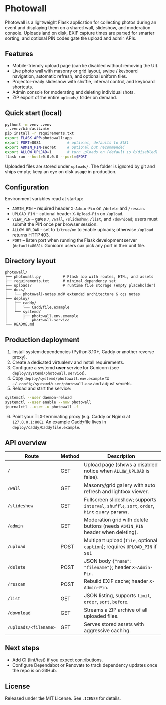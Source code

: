 # Photowall

Photowall is a lightweight Flask application for collecting photos during an event and displaying them on a shared wall, slideshow, and moderation console. Uploads land on disk, EXIF capture times are parsed for smarter sorting, and optional PIN codes gate the upload and admin APIs.

## Features

- Mobile-friendly upload page (can be disabled without removing the UI).
- Live photo wall with masonry or grid layout, swipe / keyboard navigation, automatic refresh, and optional uniform tiles.
- Projector-ready slideshow with shuffle, interval control, and keyboard shortcuts.
- Admin console for moderating and deleting individual shots.
- ZIP export of the entire `uploads/` folder on demand.

## Quick start (local)

```bash
python3 -m venv .venv
. .venv/bin/activate
pip install -r requirements.txt
export FLASK_APP=photowall:app
export PORT=8081            # optional, defaults to 8081
export ADMIN_PIN=secret     # optional but recommended
export ALLOW_UPLOAD=1       # turn uploads on (default is 0/disabled)
flask run --host=0.0.0.0 --port=$PORT
```

Uploaded files are stored under `uploads/`. The folder is ignored by git and ships empty; keep an eye on disk usage in production.

## Configuration

Environment variables read at startup:

- `ADMIN_PIN` – required header `X-Admin-Pin` on `/delete` and `/rescan`.
- `UPLOAD_PIN` – optional header `X-Upload-Pin` on `/upload`.
- `VIEW_PIN` – gates `/`, `/wall`, `/slideshow`, `/list`, and `/download`; users must submit the PIN once per browser session.
- `ALLOW_UPLOAD` – set to `1/true/on` to enable uploads; otherwise `/upload` returns HTTP 403.
- `PORT` – listen port when running the Flask development server (`default=8081`). Gunicorn users can pick any port in their unit file.

## Directory layout

```
photowall/
├── photowall.py          # Flask app with routes, HTML, and assets
├── requirements.txt      # minimal dependency set
├── uploads/              # runtime file storage (empty placeholder)
├── docs/
│   └── photowall-notes.md# extended architecture & ops notes
├── deploy/
│   ├── caddy/
│   │   └── Caddyfile.example
│   └── systemd/
│       ├── photowall.env.example
│       └── photowall.service
└── README.md
```

## Production deployment

1. Install system dependencies (Python 3.10+, Caddy or another reverse proxy).
2. Create a dedicated virtualenv and install requirements.
3. Configure a systemd **user** service for Gunicorn (see `deploy/systemd/photowall.service`).
4. Copy `deploy/systemd/photowall.env.example` to `~/.config/systemd/user/photowall.env` and adjust secrets.
5. Reload and start the service:

```bash
systemctl --user daemon-reload
systemctl --user enable --now photowall
journalctl --user -u photowall -f
```

6. Point your TLS-terminating proxy (e.g. Caddy or Nginx) at `127.0.0.1:8081`. An example Caddyfile lives in `deploy/caddy/Caddyfile.example`.

## API overview

| Route | Method | Description |
| --- | --- | --- |
| `/` | GET | Upload page (shows a disabled notice when `ALLOW_UPLOAD` is false). |
| `/wall` | GET | Masonry/grid gallery with auto refresh and lightbox viewer. |
| `/slideshow` | GET | Fullscreen slideshow; supports `interval`, `shuffle`, `sort`, `order`, `hint` query params. |
| `/admin` | GET | Moderation grid with delete buttons (needs `ADMIN_PIN` header when deleting). |
| `/upload` | POST | Multipart upload (`file`, optional `caption`); requires `UPLOAD_PIN` if set. |
| `/delete` | POST | JSON body `{"name": "filename"}`; header `X-Admin-Pin`. |
| `/rescan` | POST | Rebuild EXIF cache; header `X-Admin-Pin`. |
| `/list` | GET | JSON listing, supports `limit`, `order`, `sort`, `before`. |
| `/download` | GET | Streams a ZIP archive of all uploaded files. |
| `/uploads/<filename>` | GET | Serves stored assets with aggressive caching. |

## Next steps

- Add CI (lint/test) if you expect contributions.
- Configure Dependabot or Renovate to track dependency updates once the repo is on GitHub.

## License

Released under the MIT License. See `LICENSE` for details.

